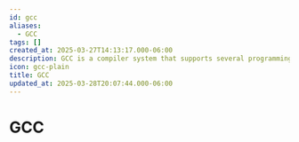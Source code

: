 ```yaml
---
id: gcc
aliases:
  - GCC
tags: []
created_at: 2025-03-27T14:13:17.000-06:00
description: GCC is a compiler system that supports several programming languages.
icon: gcc-plain
title: GCC
updated_at: 2025-03-28T20:07:44.000-06:00
---
```


# GCC
